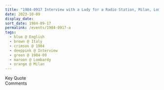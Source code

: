```yaml
---
title: "1984-0917 Interview with a Lady for a Radio Station, Milan, Lombardy, Italy (other date and location 0920 Rome)"
date: 2023-10-09
display_date: 
sort_date: 1984-09-17
permalink: /events/1984-0917-a
tags:
  - blue @ English
  - brown @ Italy
  - crimson @ 1984
  - deeppink @ Interview
  - green @ 1984-09
  - maroon @ Lombardy
  - orange @ Milan
---
```


<wave-list>
  <list-title color="green" width="75">Key Quote</list-title>
  <list-item color="BlanchedAlmond"  width="200"></list-item>
  <list-item color="Lavender"></list-item>
  <list-item color="BlanchedAlmond"></list-item>
</wave-list>

<br>

<wave-list>
  <list-title color="green" width="75">Comments</list-title>
  <list-item color="BlanchedAlmond"  width="200"></list-item>
  <list-item color="Lavender"></list-item>
  <list-item color="BlanchedAlmond"></list-item>
</wave-list>
